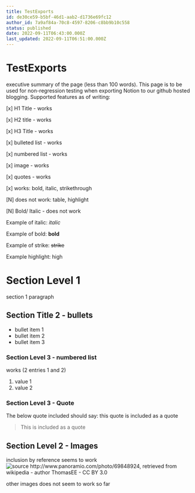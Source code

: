 ```yaml
---
title: TestExports
id: de30ce59-b5bf-46d1-aab2-d1736e69fc12
author_id: 7a9af84a-70c8-4597-8206-c8bb9b10c558
status: published
date: 2022-09-11T06:43:00.000Z
last_updated: 2022-09-11T06:51:00.000Z
---
```


# TestExports


executive summary of the page (less than 100 words). This page is to be used for non-regression testing when exporting Notion to our github hosted blogging. Supported features as of writing:



[x] H1 Title - works

[x] H2 title - works

[x] H3 Title - works

[x] bulleted list - works

[x] numbered list - works

[x] image - works

[x] quotes - works

[x] works: bold, italic, strikethrough

[N] does not work: table, highlight

[N] Bold/ Italic - does not work



Example of italic: *italic*

Example of bold: **bold**

Example of strike: ~~strike~~

Example highlight: high

# Section Level 1


section 1 paragraph



## Section Title 2 - bullets

* bullet item 1
* bullet item 2
* bullet item 3



### Section Level 3 - numbered list


works (2 entries 1 and 2)

1. value 1
2. value 2 



### Section Level 3 - Quote


The below quote included should say: this quote is included as a quote

> This is included as a quote



## Section Level 2 - Images


 inclusion by reference seems to work
![source http://www.panoramio.com/photo/69848924, retrieved from wikipedia - author ThomasEE - CC BY 3.0](https://prod-files-secure.s3.us-west-2.amazonaws.com/7f35e08f-716e-4cce-94e2-2f47dac447ed/890539ef-92c9-4fa8-9422-1e0c589cdab5/New_York_Stock_Exchange_-_panoramio.jpg?X-Amz-Algorithm=AWS4-HMAC-SHA256&X-Amz-Content-Sha256=UNSIGNED-PAYLOAD&X-Amz-Credential=AKIAT73L2G45HZZMZUHI%2F20240413%2Fus-west-2%2Fs3%2Faws4_request&X-Amz-Date=20240413T125905Z&X-Amz-Expires=3600&X-Amz-Signature=7e82710693c668989be3548de0515d06ae079a3010a1b6c7e134d30edee74569&X-Amz-SignedHeaders=host&x-id=GetObject)


other images does not seem to work so far

